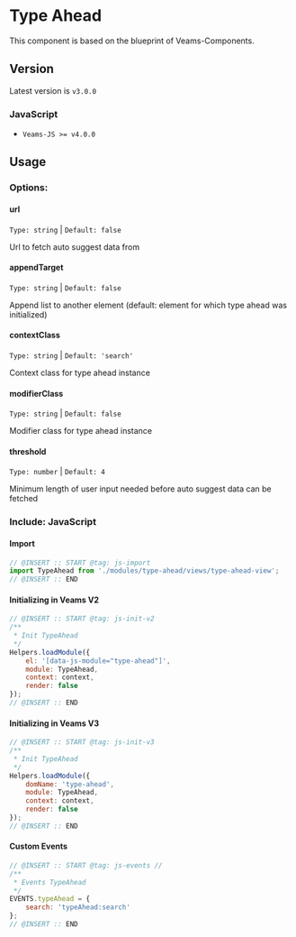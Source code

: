 # Type Ahead

This component is based on the blueprint of Veams-Components.

## Version
Latest version is ```v3.0.0```

### JavaScript
- `Veams-JS >= v4.0.0`

## Usage

### Options:

#### url
`Type: string` | `Default: false`

Url to fetch auto suggest data from

#### appendTarget
`Type: string` | `Default: false`

Append list to another element (default: element for which type ahead was initialized)

#### contextClass
`Type: string` | `Default: 'search'`

Context class for type ahead instance

#### modifierClass
`Type: string` | `Default: false`

Modifier class for type ahead instance

#### threshold
`Type: number` | `Default: 4`

Minimum length of user input needed before auto suggest data can be fetched

### Include: JavaScript

#### Import
``` js
// @INSERT :: START @tag: js-import
import TypeAhead from './modules/type-ahead/views/type-ahead-view';
// @INSERT :: END
```

#### Initializing in Veams V2
``` js
// @INSERT :: START @tag: js-init-v2 
/**
 * Init TypeAhead
 */
Helpers.loadModule({
	el: '[data-js-module="type-ahead"]',
	module: TypeAhead,
	context: context,
	render: false
});
// @INSERT :: END
```

#### Initializing in Veams V3
``` js
// @INSERT :: START @tag: js-init-v3  
/**
 * Init TypeAhead
 */
Helpers.loadModule({
	domName: 'type-ahead',
	module: TypeAhead,
	context: context,
	render: false
});
// @INSERT :: END
```

#### Custom Events
``` js
// @INSERT :: START @tag: js-events //
/**
 * Events TypeAhead
 */
EVENTS.typeAhead = {
	search: 'typeAhead:search'
};
// @INSERT :: END
```
